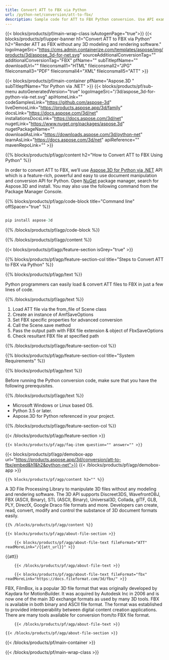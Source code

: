 ```yaml
---
title: Convert ATT to FBX via Python 
url: /python-net/conversion/att-to-fbx/ 
description: Sample code for ATT to FBX Python conversion. Use API example code for batch ATT files to FBX conversion within VB.NET, Asp.NET or any .NET based application.
---
```


{{< blocks/products/pf/main-wrap-class isAutogenPage="true">}}
{{< blocks/products/pf/upper-banner h1="Convert ATT to FBX via Python" h2="Render ATT as FBX without any 3D modeling and rendering software." logoImageSrc="https://cms.admin.containerize.com/templates/aspose/img/products/3d/aspose_3d-for-net.svg" sourceAdditionalConversionTag="" additionalConversionTag="FBX" pfName="" subTitlepfName="" downloadUrl="" fileiconsmall1="HTML" fileiconsmall2="JPG" fileiconsmall3="PDF" fileiconsmall4="XML" fileiconsmall5="ATT" >}}

{{< blocks/products/pf/main-container pfName="Aspose.3D " subTitlepfName="for Python via .NET" >}}
{{< blocks/products/pf/sub-menu autoGeneratedVersion="true" logoImageSrc="/3d/aspose_3d-for-python-via-net.svg" apiHomeLink="" codeSamplesLink="https://github.com/aspose-3d" liveDemosLink="https://products.aspose.app/3d/family" docsLink="https://docs.aspose.com/3d/net" installationsDocsLink="https://docs.aspose.com/3d/net" nugetLink="https://www.nuget.org/packages/aspose.3d" nugetPackageName="" downloadAsLink="https://downloads.aspose.com/3d/python-net" learnAsLink="https://docs.aspose.com/3d/net" apiReference="" mavenRepoLink="" >}}

{{% blocks/products/pf/agp/content h2="How to Convert ATT to FBX Using Python" %}}

 In order to convert ATT to FBX, we’ll use
 [Aspose.3D for Python via .NET](https://products.aspose.com/3d/net) 
 API which is a feature-rich, powerful and easy to use document manipulation and conversion API for Python. Open
 [NuGet](https://www.nuget.org/packages/aspose.3d) 
 package manager, search for
 Aspose.3D 
 and install. You may also use the following command from the Package Manager Console.

{{% blocks/products/pf/agp/code-block title="Command line" offSpacer="true" %}}

```cs

pip install aspose-3d

```

{{% /blocks/products/pf/agp/code-block %}}

{{% /blocks/products/pf/agp/content %}}

{{< blocks/products/pf/agp/feature-section isGrey="true" >}}

{{% blocks/products/pf/agp/feature-section-col title="Steps to Convert ATT to FBX via Python" %}}

{{% blocks/products/pf/agp/text %}}

 Python programmers can easily load & convert ATT files to FBX in just a few lines of code.

{{% /blocks/products/pf/agp/text %}}

1.  Load ATT file via the from_file of Scene class
1.  Create an instance of AmfSaveOptions
1.  Set FBX specific properties for advanced conversion
1.  Call the Scene.save method
1.  Pass the output path with FBX file extension & object of FbxSaveOptions
1.  Check resultant FBX file at specified path

{{% /blocks/products/pf/agp/feature-section-col %}}

{{% blocks/products/pf/agp/feature-section-col title="System Requirements" %}}

{{% blocks/products/pf/agp/text %}}

 Before running the Python conversion code, make sure that you have the following prerequisites.

{{% /blocks/products/pf/agp/text %}}

-  Microsoft Windows or Linux based OS.
-  Python 3.5 or later.
-  Aspose.3D for Python referenced in your project.

{{% /blocks/products/pf/agp/feature-section-col %}}

{{< /blocks/products/pf/agp/feature-section >}}

    {{< blocks/products/pf/agp/faq-item question="" answer="" >}}

{{< blocks/products/pf/agp/demobox-app url="https://products.aspose.app/3d/conversion/att-to-fbx/embed&h1&h2&python-net">}}
{{< /blocks/products/pf/agp/demobox-app >}}
 
<!-- aboutfile Starts -->


    {{% blocks/products/pf/agp/content h2="" %}}

 A 3D File Processing Library to manipulate 3D files without any modeling and rendering software. The 3D API supports Discreet3DS, WavefrontOBJ, FBX (ASCII, Binary), STL (ASCII, Binary), Universal3D, Collada, glTF, GLB, PLY, DirectX, Google Draco file formats and more. Developers can create, read, convert, modify and control the substance of 3D document formats easily.



    {{% /blocks/products/pf/agp/content %}}

    {{< blocks/products/pf/agp/about-file-section >}}

        {{< blocks/products/pf/agp/about-file-text fileFormat="ATT" readMoreLink="/{{att_url}}" >}}
{{att}}

        {{< /blocks/products/pf/agp/about-file-text >}}

        {{< blocks/products/pf/agp/about-file-text fileFormat="fbx" readMoreLink="https://docs.fileformat.com/3d/fbx/" >}}
FBX, FilmBox, is a popular 3D file format that was originally developed by Kaydara for MotionBuilder. It was acquired by Autodesk Inc in 2006 and is now one of the main 3D exchange formats as used by many 3D tools. FBX is available in both binary and ASCII file format. The format was established to provided interoperability between digital content creation applications. There are many tools available for conversion from/to FBX file format.

        {{< /blocks/products/pf/agp/about-file-text >}}

    {{< /blocks/products/pf/agp/about-file-section >}}



<!-- aboutfile Ends -->



{{< /blocks/products/pf/main-container >}}
    
{{< /blocks/products/pf/main-wrap-class >}}
